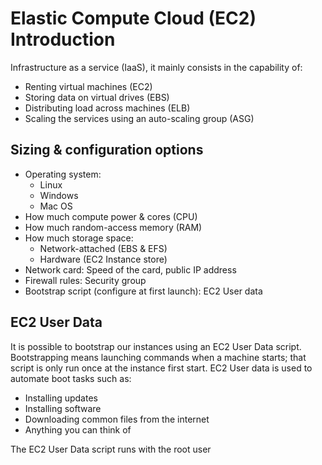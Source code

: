 # Elastic Compute Cloud (EC2) Introduction
Infrastructure as a service (IaaS), it mainly consists in the capability of:
* Renting virtual machines (EC2) <br>
* Storing data on virtual drives (EBS) <br>
* Distributing load across machines (ELB) <br>
* Scaling the services using an auto-scaling group (ASG)

## Sizing & configuration options
* Operating system:
    * Linux
    * Windows
    * Mac OS
* How much compute power & cores (CPU) <br>
* How much random-access memory (RAM) <br>
* How much storage space:
    * Network-attached (EBS & EFS) <br>
    * Hardware (EC2 Instance store)
* Network card: Speed of the card, public IP address <br>
* Firewall rules: Security group <br>
* Bootstrap script (configure at first launch): EC2 User data

## EC2 User Data
It is possible to bootstrap our instances using an EC2 User Data script. <br>
Bootstrapping means launching commands when a machine starts; that script is only run once at the instance first start. EC2 User data is used to automate boot tasks such as:
* Installing updates <br>
* Installing software <br>
* Downloading common files from the internet <br>
* Anything you can think of

The EC2 User Data script runs with the root user
